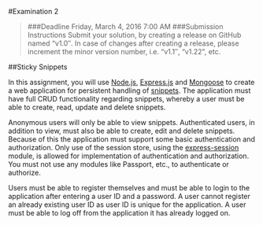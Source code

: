 #Examination 2

>###Deadline
Friday, March 4, 2016 7:00 AM 
###Submission Instructions
Submit your solution, by creating a release on GitHub named “v1.0″. In case of changes after creating a release, please increment the minor version number, i.e. “v1.1″, “v1.22", etc.

##Sticky Snippets

In this assignment, you will use [Node.js](https://nodejs.org/en/), [Express.js](http://expressjs.com/) and [Mongoose](http://mongoosejs.com/) to create a web application for persistent handling of [snippets](https://en.wikipedia.org/wiki/Snippet_(programming)). The application must have full CRUD functionality regarding snippets, whereby a user must be able to create, read, update and delete snippets.

Anonymous users will only be able to view snippets. Authenticated users, in addition to view, must also be able to create, edit and delete snippets.  Because of this the application must support some basic authentication and authorization. Only use of the session store, using the [express-session](https://github.com/expressjs/session) module, is allowed for implementation of authentication and authorization. You must not use any modules like Passport, etc., to authenticate or authorize.

Users must be able to register themselves and must be able to login to the application after entering a user ID and a password. A user cannot register an already existing user ID as user ID is unique for the application. A user must be able to log off from the application it has already logged on.
